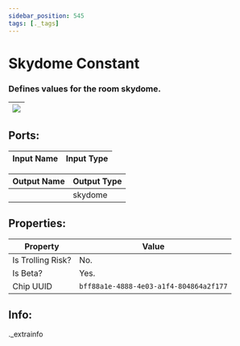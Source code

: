 ```yaml
---
sidebar_position: 545
tags: [._tags]
---
```


# Skydome Constant


### Defines values for the room skydome.

| ![](https://images-ext-2.discordapp.net/external/MPmIaQzlEPmgGWlgi-WxBBXt0Bjv_zWPkg1y1f_sy3s/https/www.recroomcircuits.com/image/circuit/absolute-value?width=206&height=108) |
|-----|

## Ports:

| Input Name | Input Type |
|-----------|-----------|

| Output Name | Output Type |
|-----------|-----------|
|  | skydome |

## Properties:

| Property  | Value |
|-------------------|-----------|
| Is Trolling Risk? | No. |
| Is Beta? | Yes. |
| Chip UUID | `bff88a1e-4888-4e03-a1f4-804864a2f177` |

## Info:
._extrainfo
